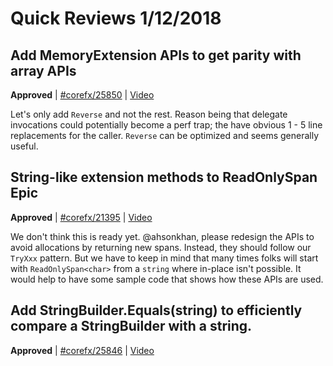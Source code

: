 # Quick Reviews 1/12/2018

## Add MemoryExtension APIs to get parity with array APIs

**Approved** | [#corefx/25850](https://github.com/dotnet/corefx/issues/25850#issuecomment-357358606) | [Video](https://www.youtube.com/watch?v=1t_a9fbB3jY&t=0h0m0s)

Let's only add `Reverse` and not the rest. Reason being that delegate invocations could potentially become a perf trap; the have obvious 1 - 5 line replacements for the caller. `Reverse` can be optimized and seems generally useful.
## String-like extension methods to ReadOnlySpan<char> Epic

**Approved** | [#corefx/21395](https://github.com/dotnet/corefx/issues/21395#issuecomment-357363944) | [Video](https://www.youtube.com/watch?v=1t_a9fbB3jY&t=0h20m28s)

We don't think this is ready yet. @ahsonkhan, please redesign the APIs to avoid allocations by returning new spans. Instead, they should follow our `TryXxx` pattern. But we have to keep in mind that many times folks will start with `ReadOnlySpan<char>` from a `string` where in-place isn't possible. It would help to have some sample code that shows how these APIs are used.
## Add StringBuilder.Equals(string) to efficiently compare a StringBuilder with a string.

**Approved** | [#corefx/25846](https://github.com/dotnet/corefx/issues/25846) | [Video](https://www.youtube.com/watch?v=1t_a9fbB3jY&t=0h43m51s)

